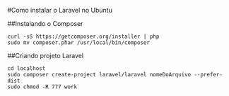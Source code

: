 #Como instalar o Laravel no Ubuntu

##Instalando o Composer

```
curl -sS https://getcomposer.org/installer | php
sudo mv composer.phar /usr/local/bin/composer
```
##Criando projeto Laravel

```
cd localhost
sudo composer create-project laravel/laravel nomeDoArquivo --prefer-dist
sudo chmod -R 777 work
```
